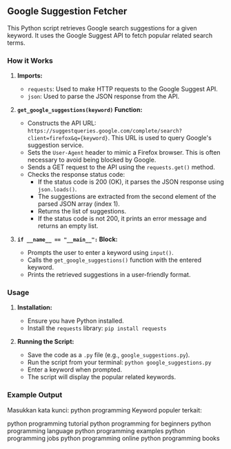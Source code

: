 ## Google Suggestion Fetcher

This Python script retrieves Google search suggestions for a given keyword. It uses the Google Suggest API to fetch popular related search terms.

### How it Works

1.  **Imports:**
    * `requests`: Used to make HTTP requests to the Google Suggest API.
    * `json`: Used to parse the JSON response from the API.

2.  **`get_google_suggestions(keyword)` Function:**
    * Constructs the API URL: `https://suggestqueries.google.com/complete/search?client=firefox&q={keyword}`. This URL is used to query Google's suggestion service.
    * Sets the `User-Agent` header to mimic a Firefox browser. This is often necessary to avoid being blocked by Google.
    * Sends a GET request to the API using the `requests.get()` method.
    * Checks the response status code:
        * If the status code is 200 (OK), it parses the JSON response using `json.loads()`.
        * The suggestions are extracted from the second element of the parsed JSON array (index 1).
        * Returns the list of suggestions.
        * If the status code is not 200, it prints an error message and returns an empty list.

3.  **`if __name__ == "__main__":` Block:**
    * Prompts the user to enter a keyword using `input()`.
    * Calls the `get_google_suggestions()` function with the entered keyword.
    * Prints the retrieved suggestions in a user-friendly format.

### Usage

1.  **Installation:**
    * Ensure you have Python installed.
    * Install the `requests` library: `pip install requests`

2.  **Running the Script:**
    * Save the code as a `.py` file (e.g., `google_suggestions.py`).
    * Run the script from your terminal: `python google_suggestions.py`
    * Enter a keyword when prompted.
    * The script will display the popular related keywords.

### Example Output

Masukkan kata kunci: python programming
Keyword populer terkait:

python programming tutorial
python programming for beginners
python programming language
python programming examples
python programming jobs
python programming online
python programming books


